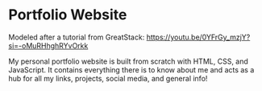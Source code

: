 # Portfolio Website
Modeled after a tutorial from GreatStack: https://youtu.be/0YFrGy_mzjY?si=-oMuRHhghRYvOrkk

My personal portfolio website is built from scratch with HTML, CSS, and JavaScript. It contains everything there is to know about me and acts as a hub for all my links, projects, social media, and general info!
